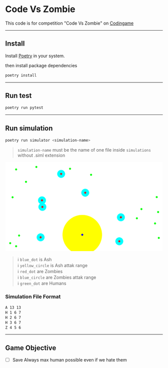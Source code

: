 # Code Vs Zombie

This code is for competition "Code Vs Zombie" on [Codingame](https://www.codingame.com/ide/puzzle/code-vs-zombies)

---

## Install

Install [Poetry](https://python-poetry.org/docs/#installation) in your system.

then install package dependencies

```bash
poetry install
```

---

## Run test

```bash
poetry run pytest
```

---

## Run simulation

```bash
poetry run simulator <simulation-name>
```

> `simulation-name` must be the name of one file inside `simulations` without .siml extension

![Simulation Example](./assets/simulation_example.png)

> :information_source: `blue_dot` is Ash  
> :information_source: `yellow_circle` is Ash attak range  
> :information_source: `red_dot` are Zombies  
> :information_source: `blue_circle` are Zombies attak range  
> :information_source: `green_dot` are Humans

### Simulation File Format

```text
A 13 13
H 1 6 7
H 2 6 7
H 3 6 7
Z 4 5 6
```

---

## Game Objective

- [ ] Save Always max human possible even if we hate them
